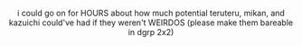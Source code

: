 <p align=center> 
  i could go on for HOURS about how much potential teruteru, mikan, and kazuichi could've had if they weren't WEIRDOS (please make them bareable in dgrp 2x2)
</p>
